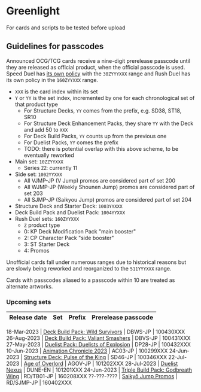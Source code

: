 # Greenlight
For cards and scripts to be tested before upload


## Guidelines for passcodes

Announced OCG/TCG cards receive a nine-digit prerelease passcode until they are
released as official product, when the official passcode is used. Speed Duel has
[its own policy](https://github.com/ProjectIgnis/CardScripts/wiki/Skill-Documentation#cdb-handling)
with the `30ZYYYXXX` range and Rush Duel has its own policy in the `160ZYYXXX` range.

- `XXX` is the card index within its set
- `Y` or `YY` is the set index, incremented by one for each chronological set of that product type
	- For Structure Decks, `YY` comes from the prefix, e.g. SD38, ST18, SR10
	- For Structure Deck Enhancement Packs, they share `YY` with the Deck and add 50 to `XXX`
	- For Deck Build Packs, `YY` counts up from the previous one
	- For Duelist Packs, `YY` comes the prefix
	- TODO: there is potential overlap with this above scheme, to be eventually reworked
- Main set: `10ZZYYXXX`
	- Series `ZZ`: currently 11
- Side set: `1002YYXXX`
	- All VJMP-JP (V Jump) promos are considered part of set 200
	- All WJMP-JP (Weekly Shounen Jump) promos are considered part of set 203
	- All SJMP-JP (Saikyou Jump) promos are considered part of set 204
- Structure Deck and Starter Deck: `1003YYXXX`
- Deck Build Pack and Duelist Pack: `1004YYXXX`
- Rush Duel sets: `160ZYYXXX`
	- `Z` product type
	- 0: KP Deck Modification Pack "main booster"
	- 2: CP Character Pack "side booster"
	- 3: ST Starter Deck
	- 4: Promos

Unofficial cards fall under numerous ranges due to historical reasons but are
slowly being reworked and reorganized to the `511YYYXXX` range.

Cards with passcodes aliased to a passcode within 10 are treated as alternate
artworks.

### Upcoming sets

Release date | Set | Prefix | Prerelease passcode
--- | --- | --- | ---

18-Mar-2023 | [Deck Build Pack: Wild Survivors][DBWS]                  | DBWS-JP    | 100430XXX
26-Aug-2023 | [Deck Build Pack: Valiant Smashers][DBVS]                | DBVS-JP    | 100431XXX
27-May-2023 | [Duelist Pack: Duelists of Explosion][DP28]              | DP28-JP    | 100432XXX
10-Jun-2023 | [Animation Chronicle 2023][AC03]                         | AC03-JP    | 100299XXX
24-Jun-2023 | [Structure Deck: Pulse of the King][SD46]                | SD46-JP    | 100346XXX
22-Jul-2023 | [Age of Overlord][AGOV]                                  | AGOV-JP    | 101202XXX
28-Jul-2023 | [Duelist Nexus][DUNE]                                    | DUNE-EN    | 101201XXX
24-Jun-2023 | [Triple Build Pack: Godbreath Wing][RD/TB01]             | RD/TB01-JP | 160208XXX
??-???-???? | [Saikyō Jump Promos][RD/SJMP]                            | RD/SJMP-JP | 160402XXX

[DBWS]: https://yugipedia.com/wiki/Deck_Build_Pack:_Wild_Survivors
[DBVS]: https://yugipedia.com/wiki/Deck_Build_Pack:_Valiant_Smashers
[DP28]: https://yugipedia.com/wiki/Duelist_Pack:_Duelists_of_Explosion
[AC03]: https://yugipedia.com/wiki/Animation_Chronicle_2023
[SD46]: https://yugipedia.com/wiki/Structure_Deck:_Pulse_of_the_King
[AGOV]: https://yugipedia.com/wiki/Age_of_Overlord
[DUNE]: https://yugipedia.com/wiki/Duelist_Nexus
[RD/TB01]: https://yugipedia.com/wiki/Triple_Build_Pack:_Godbreath_Wing
[RD/SJMP]: https://yugipedia.com/wiki/Saikyō_Jump_promotional_cards
